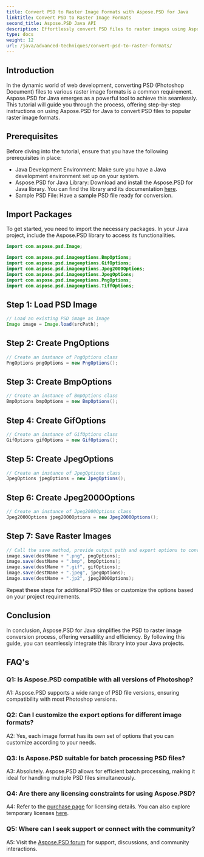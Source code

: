 ```yaml
---
title: Convert PSD to Raster Image Formats with Aspose.PSD for Java
linktitle: Convert PSD to Raster Image Formats
second_title: Aspose.PSD Java API
description: Effortlessly convert PSD files to raster images using Aspose.PSD for Java. Explore step-by-step guidance, versatile export options, and seamless integration.
type: docs
weight: 12
url: /java/advanced-techniques/convert-psd-to-raster-formats/
---
```

## Introduction

In the dynamic world of web development, converting PSD (Photoshop Document) files to various raster image formats is a common requirement. Aspose.PSD for Java emerges as a powerful tool to achieve this seamlessly. This tutorial will guide you through the process, offering step-by-step instructions on using Aspose.PSD for Java to convert PSD files to popular raster image formats.

## Prerequisites

Before diving into the tutorial, ensure that you have the following prerequisites in place:

- Java Development Environment: Make sure you have a Java development environment set up on your system.
- Aspose.PSD for Java Library: Download and install the Aspose.PSD for Java library. You can find the library and its documentation [here](https://reference.aspose.com/psd/java/).
- Sample PSD File: Have a sample PSD file ready for conversion.

## Import Packages

To get started, you need to import the necessary packages. In your Java project, include the Aspose.PSD library to access its functionalities.

```java
import com.aspose.psd.Image;

import com.aspose.psd.imageoptions.BmpOptions;
import com.aspose.psd.imageoptions.GifOptions;
import com.aspose.psd.imageoptions.Jpeg2000Options;
import com.aspose.psd.imageoptions.JpegOptions;
import com.aspose.psd.imageoptions.PngOptions;
import com.aspose.psd.imageoptions.TiffOptions;
```

## Step 1: Load PSD Image

```java
// Load an existing PSD image as Image
Image image = Image.load(srcPath);
```

## Step 2: Create PngOptions

```java
// Create an instance of PngOptions class
PngOptions pngOptions = new PngOptions();
```

## Step 3: Create BmpOptions

```java
// Create an instance of BmpOptions class
BmpOptions bmpOptions = new BmpOptions();
```

## Step 4: Create GifOptions

```java
// Create an instance of GifOptions class
GifOptions gifOptions = new GifOptions();
```

## Step 5: Create JpegOptions

```java
// Create an instance of JpegOptions class
JpegOptions jpegOptions = new JpegOptions();
```

## Step 6: Create Jpeg2000Options

```java
// Create an instance of Jpeg2000Options class
Jpeg2000Options jpeg2000Options = new Jpeg2000Options();
```

## Step 7: Save Raster Images

```java
// Call the save method, provide output path and export options to convert PSD file to various raster file formats.
image.save(destName + ".png", pngOptions);
image.save(destName + ".bmp", bmpOptions);
image.save(destName + ".gif", gifOptions);
image.save(destName + ".jpeg", jpegOptions);
image.save(destName + ".jp2", jpeg2000Options);
```

Repeat these steps for additional PSD files or customize the options based on your project requirements.

## Conclusion

In conclusion, Aspose.PSD for Java simplifies the PSD to raster image conversion process, offering versatility and efficiency. By following this guide, you can seamlessly integrate this library into your Java projects.

## FAQ's

### Q1: Is Aspose.PSD compatible with all versions of Photoshop?

A1: Aspose.PSD supports a wide range of PSD file versions, ensuring compatibility with most Photoshop versions.

### Q2: Can I customize the export options for different image formats?

A2: Yes, each image format has its own set of options that you can customize according to your needs.

### Q3: Is Aspose.PSD suitable for batch processing PSD files?

A3: Absolutely. Aspose.PSD allows for efficient batch processing, making it ideal for handling multiple PSD files simultaneously.

### Q4: Are there any licensing constraints for using Aspose.PSD?

A4: Refer to the [purchase page](https://purchase.aspose.com/buy) for licensing details. You can also explore temporary licenses [here](https://purchase.aspose.com/temporary-license/).

### Q5: Where can I seek support or connect with the community?

A5: Visit the [Aspose.PSD forum](https://forum.aspose.com/c/psd/34) for support, discussions, and community interactions.
